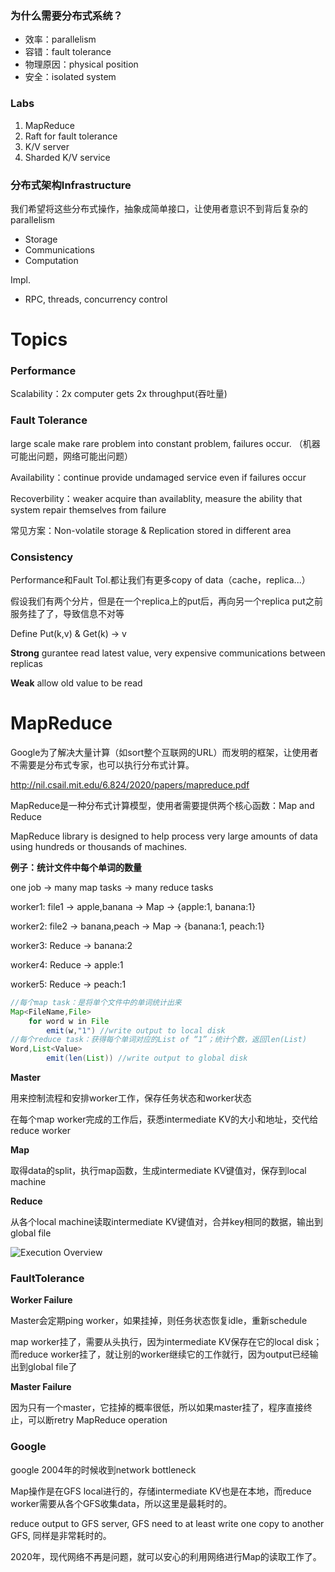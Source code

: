 ### 为什么需要分布式系统？

- 效率：parallelism
- 容错：fault tolerance
- 物理原因：physical position
- 安全：isolated system



### Labs

1. MapReduce
2. Raft for fault tolerance
3. K/V server
4. Sharded K/V service



### 分布式架构Infrastructure

我们希望将这些分布式操作，抽象成简单接口，让使用者意识不到背后复杂的parallelism

- Storage
- Communications
- Computation

Impl.

- RPC, threads, concurrency control



# Topics



### Performance

 Scalability：2x computer gets 2x throughput(吞吐量)



### **Fault Tolerance**

large scale make rare problem into constant problem, failures occur. （机器可能出问题，网络可能出问题）



Availability：continue provide undamaged service even if failures occur

Recoverbility：weaker acquire than availablity, measure the ability that system repair themselves from failure

常见方案：Non-volatile storage & Replication stored in different area



### Consistency

Performance和Fault Tol.都让我们有更多copy of data（cache，replica...）

假设我们有两个分片，但是在一个replica上的put后，再向另一个replica put之前服务挂了了，导致信息不对等



Define Put(k,v) & Get(k) -> v

**Strong** gurantee read latest value, very expensive communications between replicas

**Weak** allow old value to be read





# MapReduce

Google为了解决大量计算（如sort整个互联网的URL）而发明的框架，让使用者不需要是分布式专家，也可以执行分布式计算。

http://nil.csail.mit.edu/6.824/2020/papers/mapreduce.pdf

MapReduce是一种分布式计算模型，使用者需要提供两个核心函数：Map and Reduce

MapReduce library is designed to help process very large amounts of data using hundreds or thousands of machines.



**例子：统计文件中每个单词的数量**

one job -> many map tasks -> many reduce tasks

worker1: file1 -> apple,banana -> Map -> {apple:1, banana:1}

worker2: file2 -> banana,peach -> Map -> {banana:1, peach:1}

worker3: Reduce -> banana:2

worker4: Reduce -> apple:1

worker5: Reduce -> peach:1

```java
//每个map task：是将单个文件中的单词统计出来
Map<FileName,File>
    for word w in File
        emit(w,"1") //write output to local disk
//每个reduce task：获得每个单词对应的List of “1”；统计个数，返回len(List)
Word,List<Value>
        emit(len(List)) //write output to global disk
```



**Master**

用来控制流程和安排worker工作，保存任务状态和worker状态

在每个map worker完成的工作后，获悉intermediate KV的大小和地址，交代给reduce worker

**Map**

取得data的split，执行map函数，生成intermediate KV键值对，保存到local machine

**Reduce**

从各个local machine读取intermediate KV键值对，合并key相同的数据，输出到global file



![Execution Overview](https://ladychili.top/CS5052-1-MapReduce/overview.png)



### FaultTolerance

**Worker Failure**

Master会定期ping worker，如果挂掉，则任务状态恢复idle，重新schedule

map worker挂了，需要从头执行，因为intermediate KV保存在它的local disk；而reduce worker挂了，就让别的worker继续它的工作就行，因为output已经输出到global file了



**Master Failure**

因为只有一个master，它挂掉的概率很低，所以如果master挂了，程序直接终止，可以断retry MapReduce operation



### Google

google 2004年的时候收到network bottleneck

Map操作是在GFS local进行的，存储intermediate KV也是在本地，而reduce worker需要从各个GFS收集data，所以这里是最耗时的。

reduce output to GFS server, GFS need to at least write one copy to another GFS, 同样是非常耗时的。

2020年，现代网络不再是问题，就可以安心的利用网络进行Map的读取工作了。
